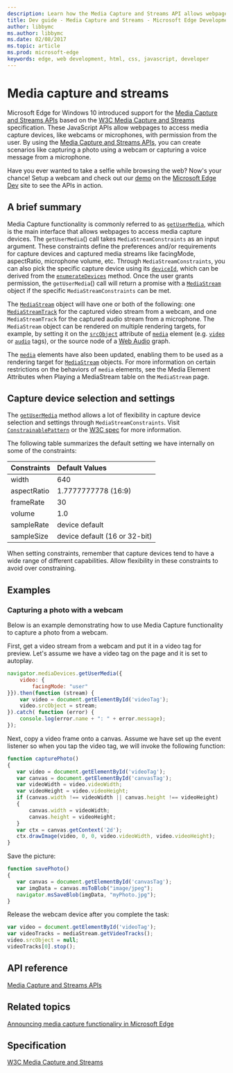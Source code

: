 ---description: Learn how the Media Capture and Streams API allows webpages to access media capture devices like webcams or microphones with permission from the user.
title: Dev guide - Media Capture and Streams - Microsoft Edge Development
author: libbymc
ms.author: libbymc
ms.date: 02/08/2017
ms.topic: article
ms.prod: microsoft-edge
keywords: edge, web development, html, css, javascript, developer
---# Media capture and streamsMicrosoft Edge for Windows 10 introduced support for the [Media Capture and Streams APIs](https://msdn.microsoft.com/library/Mt131864) based on the [W3C Media Capture and Streams](http://go.microsoft.com/fwlink/p/?LinkID=534096) specification. These JavaScript APIs allow webpages to access media capture devices, like webcams or microphones, with permission from the user. By using the [Media Capture and Streams APIs](https://msdn.microsoft.com/library/Mt131864), you can create scenarios like capturing a photo using a webcam or capturing a voice message from a microphone.Have you ever wanted to take a selfie while browsing the web? Now's your chance! Setup a webcam and check out our [demo](http://go.microsoft.com/fwlink/p/?LinkId=613639) on the [Microsoft Edge Dev](http://go.microsoft.com/fwlink/p/?LinkId=613640) site to see the APIs in action.## A brief summaryMedia Capture functionality is commonly referred to as [`getUserMedia`](https://msdn.microsoft.com/library/Mt131861), which is the main interface that allows webpages to access media capture devices. The `getUserMedia`() call takes `MediaStreamConstraints` as an input argument. These constraints define the preferences and/or requirements for capture devices and captured media streams like facingMode, aspectRatio, microphone volume, etc. Through `MediaStreamConstraints`, you can also pick the specific capture device using its [`deviceId`](https://msdn.microsoft.com/library/Mt131850), which can be derived from the [`enumerateDevices`](https://msdn.microsoft.com/library/Mt131870) method. Once the user grants permission, the `getUserMedia`() call will return a promise with a [`MediaStream`](https://msdn.microsoft.com/library/Mt131875) object if the specific `MediaStreamConstraints` can be met.The [`MediaStream`](https://msdn.microsoft.com/library/Mt131875) object will have one or both of the following: one [`MediaStreamTrack`](https://msdn.microsoft.com/library/Mt131874) for the captured video stream from a webcam, and one `MediaStreamTrack` for the captured audio stream from a microphone. The `MediaStream` object can be rendered on multiple rendering targets, for example, by setting it on the [`srcObject`](https://msdn.microsoft.com/library/Mt131899) attribute of [`media`](https://msdn.microsoft.com/library/Ff975069) element (e.g. [`video`](https://msdn.microsoft.com/library/windows/apps/Hh465962) or [`audio`](https://msdn.microsoft.com/library/Hh772923) tags), or the source node of a [Web Audio](https://msdn.microsoft.com/library/Dn954912) graph.The [`media`](https://msdn.microsoft.com/library/Ff975069) elements have also been updated, enabling them to be used as a rendering target for [`MediaStream`](https://msdn.microsoft.com/library/Mt131875) objects. For more information on certain restrictions on the behaviors of `media` elements, see the Media Element Attributes when Playing a MediaStream table on the `MediaStream` page.## Capture device selection and settingsThe [`getUserMedia`](https://msdn.microsoft.com/library/mt131861) method allows a lot of flexibility in capture device selection and settings through `MediaStreamConstraints`. Visit [`ConstrainablePattern`](https://msdn.microsoft.com/library/Mt170650) or the [W3C spec](http://w3c.github.io/mediacapture-main/getusermedia.html#constrainable-interface) for more information. The following table summarizes the default setting we have internally on some of the constraints:| Constraints | Default Values                |:------------ | :-------------| width       | 640                           || aspectRatio | 1.7777777778 (16:9)           || frameRate   | 30                            || volume      | 1.0                           || sampleRate  | device default                || sampleSize  | device default (16 or 32-bit) | When setting constraints, remember that capture devices tend to have a wide range of different capabilities. Allow flexibility in these constraints to avoid over constraining.## Examples### Capturing a photo with a webcamBelow is an example demonstrating how to use Media Capture functionality to capture a photo from a webcam.First, get a video stream from a webcam and put it in a video tag for preview. Let's assume we have a video tag on the page and it is set to autoplay.```javascriptnavigator.mediaDevices.getUserMedia({    video: {        facingMode: "user"}}).then(function (stream) {    var video = document.getElementById('videoTag');    video.srcObject = stream;}).catch( function (error) {    console.log(error.name + ": " + error.message);});```Next, copy a video frame onto a canvas. Assume we have set up the event listener so when you tap the video tag, we will invoke the following function:```javascriptfunction capturePhoto(){   var video = document.getElementById('videoTag');   var canvas = document.getElementById('canvasTag');   var videoWidth = video.videoWidth;   var videoHeight = video.videoHeight;   if (canvas.width !== videoWidth || canvas.height !== videoHeight)   {       canvas.width = videoWidth;       canvas.height = videoHeight;   }   var ctx = canvas.getContext('2d');   ctx.drawImage(video, 0, 0, video.videoWidth, video.videoHeight);}```Save the picture:```javascriptfunction savePhoto(){   var canvas = document.getElementById('canvasTag');   var imgData = canvas.msToBlob("image/jpeg");   navigator.msSaveBlob(imgData, "myPhoto.jpg");}```Release the webcam device after you complete the task:```javascriptvar video = document.getElementById('videoTag');var videoTracks = mediaStream.getVideoTracks();video.srcObject = null;videoTracks[0].stop();```## API reference[Media Capture and Streams APIs](https://msdn.microsoft.com/library/Mt131864)## Related topics[Announcing media capture functionaliry in Microsoft Edge](http://go.microsoft.com/fwlink/p/?LinkId=613637)## Specification[W3C Media Capture and Streams](http://go.microsoft.com/fwlink/p/?LinkID=534096)
